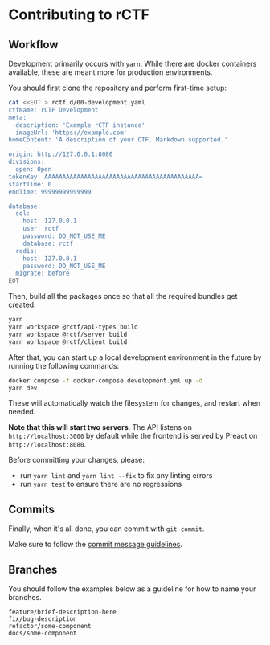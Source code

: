 # Contributing to rCTF

## Workflow

Development primarily occurs with `yarn`. While there are docker containers available, these are meant more for production environments.

You should first clone the repository and perform first-time setup:

```bash
cat <<EOT > rctf.d/00-development.yaml
ctfName: rCTF Development
meta:
  description: 'Example rCTF instance'
  imageUrl: 'https://example.com'
homeContent: 'A description of your CTF. Markdown supported.'

origin: http://127.0.0.1:8080
divisions:
  open: Open
tokenKey: AAAAAAAAAAAAAAAAAAAAAAAAAAAAAAAAAAAAAAAAAAA=
startTime: 0
endTime: 99999999999999

database:
  sql:
    host: 127.0.0.1
    user: rctf
    password: DO_NOT_USE_ME
    database: rctf
  redis:
    host: 127.0.0.1
    password: DO_NOT_USE_ME
  migrate: before
EOT
```

Then, build all the packages once so that all the required bundles get created:

```bash
yarn
yarn workspace @rctf/api-types build
yarn workspace @rctf/server build
yarn workspace @rctf/client build
```

After that, you can start up a local development environment in the future by running the following commands:

```bash
docker compose -f docker-compose.development.yml up -d
yarn dev
```

These will automatically watch the filesystem for changes, and restart when needed.

**Note that this will start two servers**. The API listens on `http://localhost:3000` by default while the frontend is served by Preact on `http://localhost:8080`.

Before committing your changes, please:

- run `yarn lint` and `yarn lint --fix` to fix any linting errors
- run `yarn test` to ensure there are no regressions

## Commits

Finally, when it's all done, you can commit with `git commit`.

Make sure to follow the [commit message guidelines](https://github.com/angular/angular.js/blob/master/DEVELOPERS.md#-git-commit-guidelines).

## Branches

You should follow the examples below as a guideline for how to name your branches.

```
feature/brief-description-here
fix/bug-description
refactor/some-component
docs/some-component
```
